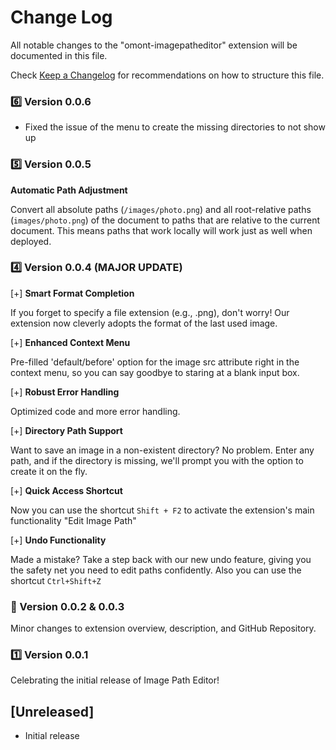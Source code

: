 # Change Log

All notable changes to the "omont-imagepatheditor" extension will be documented in this file.

Check [Keep a Changelog](http://keepachangelog.com/) for recommendations on how to structure this file.

### 6️⃣ Version 0.0.6 ###

- Fixed the issue of the menu to create the missing directories to not show up

### 5️⃣ Version 0.0.5 ###

**Automatic Path Adjustment**

 Convert all absolute paths (`/images/photo.png`) and all root-relative paths (`images/photo.png`) of the document to paths that are relative to the current document. This means paths that work locally will work just as well when deployed.

### 4️⃣ Version 0.0.4 (MAJOR UPDATE) ###

[+] **Smart Format Completion**

 If you forget to specify a file extension (e.g., .png), don't worry! Our extension now cleverly adopts the format of the last used image.

[+] **Enhanced Context Menu**

Pre-filled 'default/before' option for the image src attribute right in the context menu, so you can say goodbye to staring at a blank input box.

[+] **Robust Error Handling**

Optimized code and more error handling.

[+] **Directory Path Support** 

 Want to save an image in a non-existent directory? No problem. Enter any path, and if the directory is missing, we'll prompt you with the option to create it on the fly.

[+] **Quick Access Shortcut**

Now you can use the shortcut `Shift + F2` to activate the extension's main functionality "Edit Image Path"

[+] **Undo Functionality**

Made a mistake? Take a step back with our new undo feature, giving you the safety net you need to edit paths confidently. Also you can use the shortcut `Ctrl+Shift+Z`

### 🔢 Version 0.0.2 & 0.0.3 ###

Minor changes to extension overview, description, and GitHub Repository.

### 1️⃣ Version 0.0.1

Celebrating the initial release of Image Path Editor!

## [Unreleased]

- Initial release